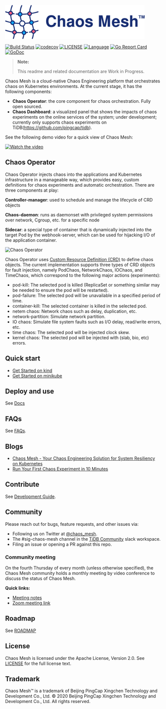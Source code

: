 <img src="static/logo.png" alt="chaos_logo" width="450"/>

[![Build Status](https://internal.pingcap.net/idc-jenkins/job/build_chaos_mesh_master/badge/icon)](https://internal.pingcap.net/idc-jenkins/view/chaos-mesh/job/build_chaos_mesh_master/)
[![codecov](https://codecov.io/gh/pingcap/chaos-mesh/branch/master/graph/badge.svg)](https://codecov.io/gh/pingcap/chaos-mesh)
[![LICENSE](https://img.shields.io/github/license/pingcap/chaos-mesh.svg)](https://github.com/pingcap/chaos-mesh/blob/master/LICENSE)
[![Language](https://img.shields.io/badge/Language-Go-blue.svg)](https://golang.org/)
[![Go Report Card](https://goreportcard.com/badge/github.com/pingcap/chaos-mesh)](https://goreportcard.com/report/github.com/pingcap/chaos-mesh)
[![GoDoc](https://img.shields.io/badge/Godoc-reference-blue.svg)](https://godoc.org/github.com/pingcap/chaos-mesh)

> **Note:**
>
> This readme and related documentation are Work in Progress.

Chaos Mesh is a cloud-native Chaos Engineering platform that orchestrates chaos on Kubernetes environments. At the current stage, it has the following components:

- **Chaos Operator**: the core component for chaos orchestration. Fully open sourced.
- **Chaos Dashboard**: a visualized panel that shows the impacts of chaos experiments on the online services of the system; under development; 
currently only supports chaos experiments on TiDB(https://github.com/pingcap/tidb).

See the following demo video for a quick view of Chaos Mesh:

[![Watch the video](./static/demo.gif)](https://www.youtube.com/watch?v=ifZEwdJO868)

## Chaos Operator

Chaos Operator injects chaos into the applications and Kubernetes infrastructure in a manageable way, which provides easy, 
custom definitions for chaos experiments and automatic orchestration. There are three components at play:

**Controller-manager**: used to schedule and manage the lifecycle of CRD objects

**Chaos-daemon**: runs as daemonset with privileged system permissions over network, Cgroup, etc. for a specific node

**Sidecar**: a special type of container that is dynamically injected into the target Pod by the webhook-server, which can be used for hijacking I/O of the application container.

![Chaos Operator](./static/chaos-mesh-overview.png)

Chaos Operator uses [Custom Resource Definition (CRD)](https://kubernetes.io/docs/tasks/access-kubernetes-api/custom-resources/custom-resource-definitions/) to define chaos objects. 
The current implementation supports three types of CRD objects for fault injection, namely PodChaos, NetworkChaos, IOChaos, and TimeChaos, 
which correspond to the following major actions (experiments):

- pod-kill: The selected pod is killed (ReplicaSet or something similar may be needed to ensure the pod will be restarted).
- pod-failure: The selected pod will be unavailable in a specified period of time.
- container-kill: The selected container is killed in the selected pod.
- netem chaos: Network chaos such as delay, duplication, etc.
- network-partition: Simulate network partition.
- IO chaos: Simulate file system faults such as I/O delay, read/write errors, etc.
- time chaos: The selected pod will be injected clock skew.
- kernel chaos: The selected pod will be injected with (slab, bio, etc) errors.

## Quick start

* [Get Started on kind](https://github.com/pingcap/chaos-mesh/wiki/Get-started-on-kind)
* [Get Started on minikube](https://github.com/pingcap/chaos-mesh/wiki/Get-started-on-minikube)

## Deploy and use

See [Docs](https://github.com/pingcap/chaos-mesh/wiki/Deploy-Chaos-Mesh)

## FAQs

See [FAQs](https://github.com/pingcap/chaos-mesh/wiki/FAQs).

## Blogs

- [Chaos Mesh - Your Chaos Engineering Solution for System Resiliency on Kubernetes](https://pingcap.com/blog/chaos-mesh-your-chaos-engineering-solution-for-system-resiliency-on-kubernetes/) 
- [Run Your First Chaos Experiment in 10 Minutes](https://pingcap.com/blog/run-first-chaos-experiment-in-ten-minutes/)

## Contribute

See [Development Guide](https://github.com/pingcap/chaos-mesh/wiki/Development-Overview).

## Community

Please reach out for bugs, feature requests, and other issues via:

- Following us on Twitter at [@chaos_mesh](https://twitter.com/chaos_mesh).
- The #sig-chaos-mesh channel in the [TiDB Community](https://pingcap.com/tidbslack) slack workspace.
- Filing an issue or opening a PR against this repo.

### Community meeting

On the fourth Thursday of every month (unless otherwise specified), the Chaos Mesh community holds a monthly meeting by video conference to discuss the status of Chaos Mesh.

**Quick links:**

- [Meeting notes](https://docs.google.com/document/d/1H8IfmhIJiJ1ltg-XLjqR_P_RaMHUGrl1CzvHnKM_9Sc/edit?usp=sharing)
- [Zoom meeting link](https://pingcap.zoom.com.cn/j/99421307560)

## Roadmap

See [ROADMAP](/ROADMAP.md)

## License

Chaos Mesh is licensed under the Apache License, Version 2.0. See [LICENSE](/LICENSE) for the full license text.

## Trademark

Chaos Mesh™ is a trademark of Beijing PingCap Xingchen Technology and Development Co., Ltd. © 2020 Beijing PingCap Xingchen Technology and Development Co., Ltd. All rights reserved.
